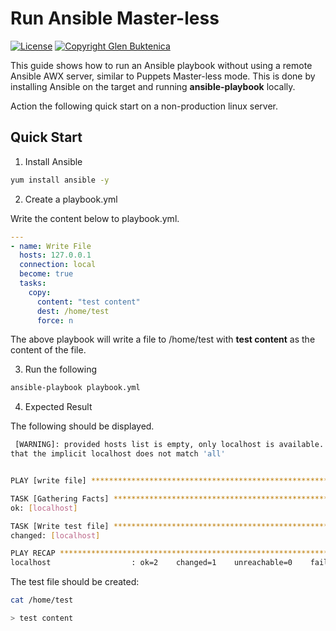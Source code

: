 # Run Ansible Master-less

[![License](https://img.shields.io/badge/License-MIT-blue.svg)](https://opensource.org/licenses/MIT)
[![Copyright Glen Buktenica](https://img.shields.io/badge/Copyright-Glen_Buktenica-blue.svg)](http://buktenica.com)

This guide shows how to run an Ansible playbook without using a remote Ansible AWX server, similar to Puppets Master-less mode. This is done by installing Ansible on the target and running **ansible-playbook** locally.

Action the following quick start on a non-production linux server.

## Quick Start

1. Install Ansible

```bash
yum install ansible -y
```

2. Create a playbook.yml

Write the content below to playbook.yml.

```yaml
---
- name: Write File
  hosts: 127.0.0.1
  connection: local
  become: true
  tasks:
    copy:
      content: "test content"
      dest: /home/test
      force: n
```

The above playbook will write a file to
/home/test
with **test content** as the content of the file.

3. Run the following

```bash
ansible-playbook playbook.yml
```

4. Expected Result

The following should be displayed.

```bash
 [WARNING]: provided hosts list is empty, only localhost is available. Note
that the implicit localhost does not match 'all'


PLAY [write file] **************************************************************

TASK [Gathering Facts] *********************************************************
ok: [localhost]

TASK [Write test file] *********************************************************
changed: [localhost]

PLAY RECAP *********************************************************************
localhost                  : ok=2    changed=1    unreachable=0    failed=0
```

The test file should be created:

```bash
cat /home/test
```

```bash
> test content
```